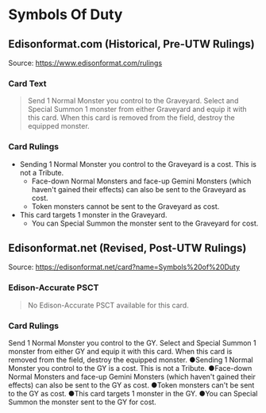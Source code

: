 # Symbols Of Duty

## Edisonformat.com (Historical, Pre-UTW Rulings)

Source: https://www.edisonformat.com/rulings

### Card Text

> Send 1 Normal Monster you control to the Graveyard. Select and Special Summon 1 monster from either Graveyard and equip it with this card. When this card is removed from the field, destroy the equipped monster.

### Card Rulings

*   Sending 1 Normal Monster you control to the Graveyard is a cost. This is not a Tribute.
    *   Face-down Normal Monsters and face-up Gemini Monsters (which haven't gained their effects) can also be sent to the Graveyard as cost.
    *   Token monsters cannot be sent to the Graveyard as cost.
*   This card targets 1 monster in the Graveyard.
    *   You can Special Summon the monster sent to the Graveyard for cost.

## Edisonformat.net (Revised, Post-UTW Rulings)

Source: https://edisonformat.net/card?name=Symbols%20of%20Duty

### Edison-Accurate PSCT

> No Edison-Accurate PSCT available for this card.

### Card Rulings

Send 1 Normal Monster you control to the GY. Select and Special Summon 1 monster from either GY and equip it with this card. When this card is removed from the field, destroy the equipped monster.
●Sending 1 Normal Monster you control to the GY is a cost. This is not a Tribute.
●Face-down Normal Monsters and face-up Gemini Monsters (which haven't gained their effects) can also be sent to the GY as cost.
●Token monsters can't be sent to the GY as cost.
●This card targets 1 monster in the GY.
●You can Special Summon the monster sent to the GY for cost.
            